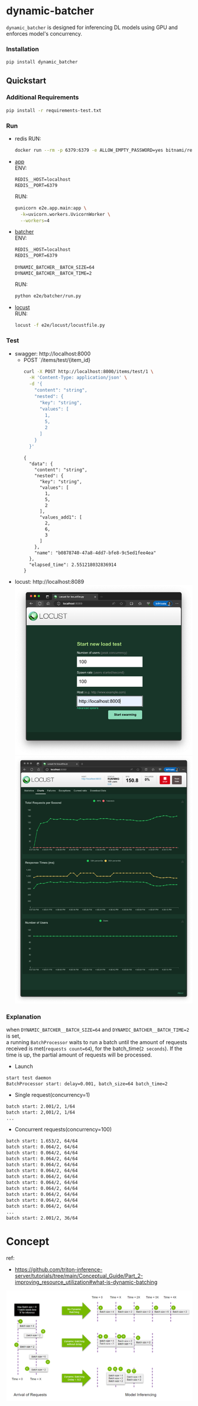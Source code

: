 dynamic-batcher
===============

`dynamic_batcher` is designed for inferencing DL models using GPU and enforces model's concurrency.

### Installation

```bash
pip install dynamic_batcher
```

## Quickstart

### Additional Requirements

```bash
pip install -r requirements-test.txt
```

### Run

* redis
  RUN:
    ```bash
    docker run --rm -p 6379:6379 -e ALLOW_EMPTY_PASSWORD=yes bitnami/redis:latest
    ```

* [app](e2e/app/)  
  ENV:
    ```envfile
    REDIS__HOST=localhost
    REDIS__PORT=6379
    ```
  RUN:
    ```bash
    gunicorn e2e.app.main:app \
      -k=uvicorn.workers.UvicornWorker \
      --workers=4
    ```

* [batcher](e2e/batcher/)  
  ENV:
    ```envfile
    REDIS__HOST=localhost
    REDIS__PORT=6379

    DYNAMIC_BATCHER__BATCH_SIZE=64
    DYNAMIC_BATCHER__BATCH_TIME=2
    ```
  RUN:
    ```bash
    python e2e/batcher/run.py
    ```

* [locust](e2e/locust/)  
  RUN:
    ```bash
    locust -f e2e/locust/locustfile.py
    ```

### Test

* swagger: http://localhost:8000
  * POST `/items/test/{item_id}
    ```bash
    curl -X POST http://localhost:8000/items/test/1 \
      -H 'Content-Type: application/json' \
      -d '{
        "content": "string",
        "nested": {
          "key": "string",
          "values": [
            1,
            5,
            2
          ]
        }
      }'
    ```
    ```console
    {
      "data": {
        "content": "string",
        "nested": {
          "key": "string",
          "values": [
            1,
            5,
            2
          ],
          "values_add1": [
            2,
            6,
            3
          ]
        },
        "name": "b0878740-47a8-4dd7-bfe8-9c5ed1fee4ea"
      },
      "elapsed_time": 2.551218032836914
    }
    ```
* locust: http://localhost:8089
  ![locust-start](img/locust-start.png)
  ![locust-run](img/locust-run.png)


### Explanation

when `DYNAMIC_BATCHER__BATCH_SIZE=64` and `DYNAMIC_BATCHER__BATCH_TIME=2` is set,  
a running `BatchProcessor` waits to run a batch until the amount of requests received is met(`requests count=64`), for the batch_time(`2 seconds`). If the time is up, the partial amount of requests will be processed.

* Launch

```log
start test daemon
BatchProcessor start: delay=0.001, batch_size=64 batch_time=2
```

* Single request(concurrency=1)

```log
batch start: 2.001/2, 1/64
batch start: 2,001/2, 1/64
...
```

* Concurrent requests(concurrency=100)

```log
batch start: 1.653/2, 64/64
batch start: 0.064/2, 64/64
batch start: 0.064/2, 64/64
batch start: 0.064/2, 64/64
batch start: 0.064/2, 64/64
batch start: 0.064/2, 64/64
batch start: 0.064/2, 64/64
batch start: 0.064/2, 64/64
batch start: 0.064/2, 64/64
batch start: 0.064/2, 64/64
batch start: 0.064/2, 64/64
batch start: 0.064/2, 64/64
...
batch start: 2.001/2, 36/64
```


# Concept

ref: 
* https://github.com/triton-inference-server/tutorials/tree/main/Conceptual_Guide/Part_2-improving_resource_utilization#what-is-dynamic-batching


![dynamic_batching-triton](img/dynamic_batching-triton.png)
